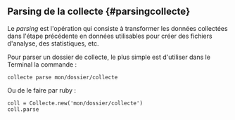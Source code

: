 ## Parsing de la collecte {#parsingcollecte}

Le *parsing* est l'opération qui consiste à transformer les données collectées dans l'étape précédente en données utilisables pour créer des fichiers d'analyse, des statistiques, etc.

Pour parser un dossier de collecte, le plus simple est d'utiliser dans le Terminal la commande :

    collecte parse mon/dossier/collecte

Ou de le faire par ruby :

    coll = Collecte.new('mon/dossier/collecte')
    coll.parse
